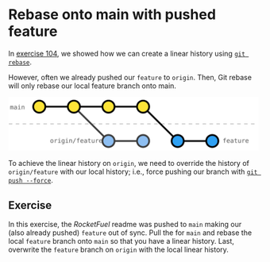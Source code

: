# Rebase onto main with pushed feature

In [exercise 104](../104-local-rebase-onto-main/Readme.md), we showed how we can create a linear history using [`git rebase`](https://git-scm.com/docs/git-rebase).

However, often we already pushed our `feature` to `origin`. Then, Git rebase will only rebase our local feature branch onto main.

![](../resources/main-feature-out-of-sync-origin-after-rebase.svg)

To achieve the linear history on `origin`, we need to override the history of `origin/feature` with our local history; i.e., force pushing our branch with [`git push --force`](https://git-scm.com/docs/git-push#Documentation/git-push.txt---force). 

## Exercise

In this exercise, the _RocketFuel_ readme was pushed to `main` making our (also already pushed) `feature` out of sync. Pull the for `main` and rebase the local `feature` branch onto `main` so that you have a linear history. Last, overwrite the `feature` branch on `origin` with the local linear history. 